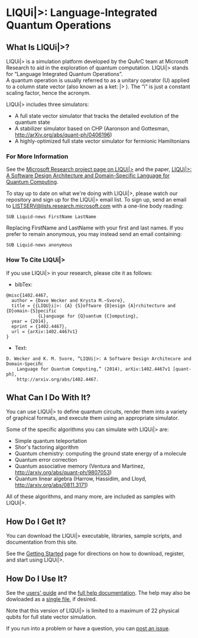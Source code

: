 # LIQUi|>: Language-Integrated Quantum Operations

## What Is LIQUi|>?

LIQUi|> is a simulation platform developed by the QuArC team at Microsoft Research to aid in the exploration of quantum computation. 
LIQUi|> stands for “Language Integrated Quantum Operations”.  
A quantum operation is usually referred to as a unitary operator (U) applied to a column state vector (also known as a ket: |> ).
The “i” is just a constant scaling factor, hence the acronym.

LIQUi|> includes three simulators: 
* A full state vector simulator that tracks the detailed evolution of the quantum state
* A stabilizer simulator based on CHP (Aaronson and Gottesman, http://arXiv.org/abs/quant-ph/0406196)
* A highly-optimized full state vector simulator for fermionic Hamiltonians

### For More Information

See the [Microsoft Research project page on LIQUi|>](http://research.microsoft.com/en-us/projects/liquid/)
and the paper, [LIQUi|>: A Software Design Architecture and Domain-Specific Language for Quantum Computing](http://research.microsoft.com/pubs/209634/1402.4467.pdf).

To stay up to date on what we're doing with LIQUi|>, please watch our repository and sign up for the LIQUi|> email list.
To sign up, send an email to LISTSERV@lists.research.microsoft.com with a one-line body reading:
```
SUB Liquid-news FirstName LastName
```
Replacing FirstName and LastName with your first and last names.
If you prefer to remain anonymous, you may instead send an email containing:
```
SUB Liquid-news anonymous
```

### How To Cite LIQUi|>

If you use LIQUi|> in your research, please cite it as follows:
* bibTex:
```
@misc{1402.4467,
  author = {Dave Wecker and Krysta M.~Svore},
  title = {{LIQU}i|>: {A} {S}oftware {D}esign {A}rchitecture and {D}omain-{S}pecific 
            {L}anguage for {Q}uantum {C}omputing},
  year = {2014},
  eprint = {1402.4467},
  url = {arXiv:1402.4467v1}
}
```
* Text: 
```
D. Wecker and K. M. Svore, “LIQUi|>: A Software Design Architecure and Domain-Speciﬁc 
    Language for Quantum Computing,” (2014), arXiv:1402.4467v1 [quant-ph], 
    http://arxiv.org/abs/1402.4467.
```

## What Can I Do With It?

You can use LIQUi|> to define quantum circuits, render them into a variety of graphical formats, and execute them
using an appropriate simulator.

Some of the specific algorithms you can simulate with LIQUi|> are:
* Simple quantum teleportation
* Shor's factoring algorithm
* Quantum chemistry: computing the ground state energy of a molecule
* Quantum error correction
* Quantum associative memory (Ventura and Martinez, http://arxiv.org/abs/quant-ph/9807053)
* Quantum linear algebra (Harrow, Hassidim, and Lloyd, http://arxiv.org/abs/0811.3171)

All of these algorithms, and many more, are included as samples with LIQUi|>.

## How Do I Get It?

You can download the LIQUi|> executable, libraries, sample scripts, and documentation from this site.

See the [Getting Started](GettingStarted.md) page for directions on how to download, register, and start using LIQUi|>.

## How Do I Use It?

See the [users' guide](https://msr-quarc.github.io/Liquid/LIQUiD.pdf) and the [full help documentation](https://msr-quarc.github.io/Liquid/).
The help may also be dowloaded as a [single file](https://msr-quarc.github.io/Liquid/Liquid.chm), if desired.

Note that this version of LIQUi|> is limited to a maximum of 22 physical qubits for full state vector simulation.

If you run into a problem or have a question, you can [post an issue](https://github.com/msr-quarc/Liquid/issues).

